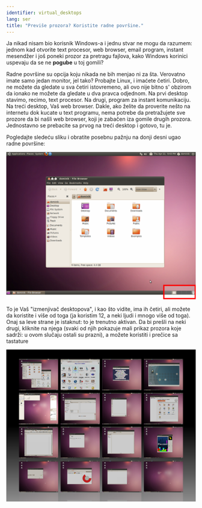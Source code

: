 ```yaml
---
identifier: virtual_desktops
lang: ser
title: "Previše prozora? Koristite radne površine."
---
```


Ja nikad nisam bio korisnik Windows-a i jednu stvar ne mogu da razumem:
jednom kad otvorite text procesor, web browser, email program,
instant mesendžer i još poneki prozor za pretragu fajlova,
kako Windows korinici uspevaju da se ne <b>pogube</b> 
u toj gomili?

Radne površine su opcija koju nikada ne bih menjao ni za šta. Verovatno
imate samo jedan monitor, jel tako? Probajte Linux, i imaćete četiri. 
Dobro, ne možete da gledate u sva četiri istovremeno, ali ovo nije bitno
s' obzirom da ionako ne možete da gledate u dva pravca odjednom.
Na prvi desktop stavimo, recimo, text procesor. Na drugi,
program za instant komunikaciju. Na treći desktop, Vaš web browser.
Dakle, ako želite da proverite nešto na internetu dok kucate u text programu,
nema potrebe da pretražujete sve prozore da bi našli web browser,
koji je zabačen iza gomile drugih prozora. Jednostavno se 
prebacite sa prvog na treći desktop i gotovo, tu je.

Pogledajte sledeću sliku i obratite posebnu pažnju na donji desni ugao
radne površine:

<img src="/img/workspaces.png" border="0"/>

To je Vaš "izmenjivač desktopova", i kao što vidite, ima ih četiri,
ali možete da koristite i više od toga (ja koristim 12, a neki ljudi i
mnogo više od toga). Onaj sa leve strane je istaknut: to je trenutno
aktivan. Da bi prešli na neki drugi, kliknite na njega (svaki od njih
pokazuje mali prikaz prozora koje sadrži: u ovom slučaju ostali su prazni),
a možete koristiti i prečice sa tastature

<img src="/img/workspaces_full.png" border="0"/>




